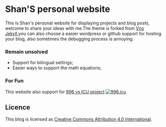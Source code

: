 # Shan'S personal website

This is Shan's personal website for displaying projects and blog posts, welcome to share your ideas with me.The theme is forked from [Vno Jekyll](https://github.com/onevcat/vno-jekyll),you can also choose a easier wordpress or github support for hosting your blog, also sometimes the debugging process is annoying.

### Remain unsolved 
- Support for bilingual settings; 
- Easier ways to support the math equations; 


### For Fun

This website also support for [996 vs ICU project](https://github.com/996icu/996.ICU/blob/master/i18n/en_US.md)
<a href="https://996.icu"><img src="https://img.shields.io/badge/link-996.icu-red.svg" alt="996.icu"></a>


## Licence

This blog is licensed as [Creative Commons Attribution 4.0 International](http://creativecommons.org/licenses/by/4.0/).
